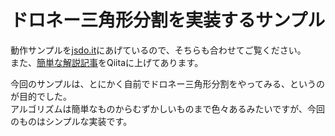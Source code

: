 # ドロネー三角形分割を実装するサンプル

動作サンプルを[jsdo.it](http://jsdo.it/edo_m18/dPBy)にあげているので、そちらも合わせてご覧ください。  
また、[簡単な解説記事](http://qiita.com/edo_m18/items/7b3c70ed97bac52b2203)をQiitaに上げてあります。

今回のサンプルは、とにかく自前でドロネー三角形分割をやってみる、というのが目的でした。  
アルゴリズムは簡単なものからむずかしいものまで色々あるみたいですが、今回のものはシンプルな実装です。

